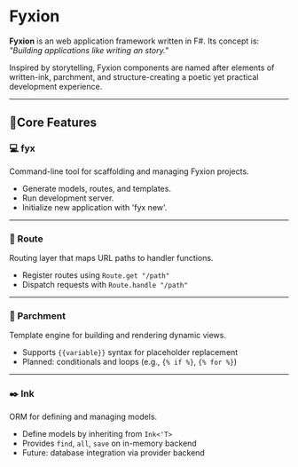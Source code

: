 # Fyxion
**Fyxion** is an web application framework written in F#.
Its concept is: _"Building applications like writing an story."_

Inspired by storytelling, Fyxion components are named after elements of written-ink, parchment, and structure-creating a poetic yet practical development experience.

---

## 🧬Core Features

### 💻 fyx
Command-line tool for scaffolding and managing Fyxion projects.

- Generate models, routes, and templates.
- Run development server.
- Initialize new application with 'fyx new'.

---

### 🧭 Route
Routing layer that maps URL paths to handler functions.

- Register routes using `Route.get "/path"`
- Dispatch requests with `Route.handle "/path"`

---

### 📜 Parchment
Template engine for building and rendering dynamic views.

- Supports `{{variable}}` syntax for placeholder replacement
- Planned: conditionals and loops (e.g., `{% if %}`, `{% for %}`)

---

### ✒️ Ink
ORM for defining and managing models.

- Define models by inheriting from `Ink<'T>`
- Provides `find`, `all`, `save` on in-memory backend
- Future: database integration via provider backend
